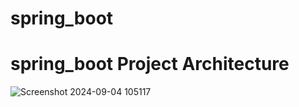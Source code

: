 # spring_boot

# spring_boot Project Architecture

![Screenshot 2024-09-04 105117](https://github.com/user-attachments/assets/b04fa635-9dc1-4c5f-a39c-2f43b776058c)
